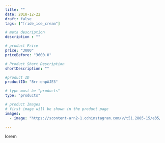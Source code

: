 ```yaml
---
title: ""
date: 2018-12-22
draft: false
tags: ["fride_ice_cream"]

# meta description
description : ""

# product Price
price: "3000"
priceBefore: "3600.0"

# Product Short Description
shortDescription: ""

#product ID
productID: "Brr-enpAJE3"

# type must be "products"
type: "products"

# product Images
# first image will be shown in the product page
images:
  - image: "https://scontent-arn2-1.cdninstagram.com/v/t51.2885-15/e35/46311248_2189705387736022_4628939900671743898_n.jpg?se=7&tp=1&_nc_ht=scontent-arn2-1.cdninstagram.com&_nc_cat=110&_nc_ohc=6rTG6sYWGh0AX_yUt8h&ccb=7-4&oh=3e8581598d11a39a3d1d69611c64c227&oe=6082E0C3&ig_cache_key=MTkzOTkxODg0NzU0NDk1NTE5MQ%3D%3D.2-ccb7-4"

---
```

lorem
